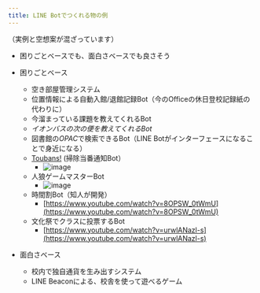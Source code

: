 ```yaml
---
title: LINE Botでつくれる物の例
---
```


（実例と空想案が混ざっています）

* 困りごとベースでも、面白さベースでも良さそう

* 困りごとベース
  
  * 空き部屋管理システム
  * 位置情報による自動入館/退館記録Bot（今のOfficeの休日登校記録紙の代わりに）
  * 今溜まっている課題を教えてくれるBot
  * *イオンバスの次の便を教えてくれるBot*
  * 図書館の*OPAC*で検索できるBot（LINE Botがインターフェースになることで身近になる）
  * [Toubans!](https://www.toubans.com/about-1) (掃除当番通知Bot）
    * ![image](https://gyazo.com/8c2bc6f270f72786353fbd7d424665ce/thumb/1000)
  * 人狼ゲームマスターBot
    * ![image](https://gyazo.com/1d41782dceb7b9783aea8c57c36edacc/thumb/1000)
  * 時間割Bot（知人が開発）
    * [https://www.youtube.com/watch?v=8OPSW_0tWmU](https://www.youtube.com/watch?v=8OPSW_0tWmU)
  * 文化祭でクラスに投票するBot
    * [https://www.youtube.com/watch?v=urwlANazl-s](https://www.youtube.com/watch?v=urwlANazl-s)
* 面白さベース
  
  * 校内で独自通貨を生み出すシステム
  * LINE Beaconによる、校舎を使って遊べるゲーム
